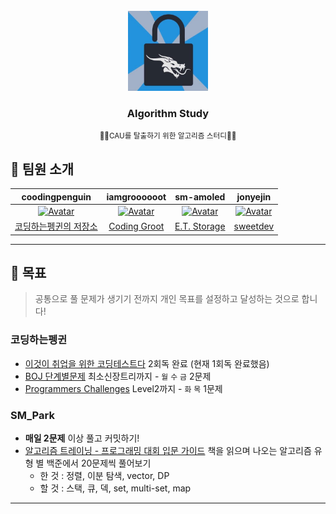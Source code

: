 <!-- PROJECT LOGO -->
<br />
<div align="center">
  <a href="https://github.com/CoodingPenguin/">
    <img src="logo.png" alt="Logo" width="128">
  </a>
  <h3>Algorithm Study</h3>
  <small>🏃‍♀️CAU를 탈출하기 위한 알고리즘 스터디🏃‍♂️</small>
</div>

## 👋 팀원 소개

|                                                                    coodingpenguin                                                                     |                                                                    iamgroooooot                                                                     |                                                                    sm-amoled                                                                     |                                               jonyejin                                               |
| :---------------------------------------------------------------------------------------------------------------------------------------------------: | :-------------------------------------------------------------------------------------------------------------------------------------------------: | :----------------------------------------------------------------------------------------------------------------------------------------------: | :--------------------------------------------------------------------------------------------------: |
| [![Avatar](https://avatars.githubusercontent.com/u/37505775?s=460&u=6a9e1f6647fbf95f99afeee82a3682e15fc6e959&v=4)](https://github.com/CoodingPenguin) | [![Avatar](https://avatars.githubusercontent.com/u/38830620?s=460&u=ee445c0a1843e610f4cbabb612870f0d6dd1a36b&v=4)](https://github.com/IamGroooooot) | [![Avatar](https://avatars.githubusercontent.com/u/39216546?s=460&u=0798fca0b98bfe3ab3323cf8060d8783786eecb3&v=4)](https://github.com/sm-amoled) | [![Avatar](https://avatars.githubusercontent.com/u/77298353?s=460&v=4)](https://github.com/jonyejin) |
|                                             [코딩하는펭귄의 저장소](https://cooding-penguin.netlify.app/)                                             |                                                  [Coding Groot](https://coding-groot.tistory.com/)                                                  |                                                    [E.T. Storage](https://etst.tistory.com/)                                                     |                              [sweetdev](https://sweetdev.tistory.com/)                               |

---

## 🚩 목표

> 공통으로 풀 문제가 생기기 전까지 개인 목표를 설정하고 달성하는 것으로 합니다!

### 코딩하는펭귄

- [이것이 취업을 위한 코딩테스트다](http://www.yes24.com/Product/Goods/91433923) 2회독 완료 (현재 1회독 완료했음)
- [BOJ 단계별문제](https://www.acmicpc.net/step) 최소신장트리까지 - `월` `수` `금` 2문제
- [Programmers Challenges](https://programmers.co.kr/learn/challenges?tab=all_challenges) Level2까지 - `화` `목` 1문제

### SM_Park

- **매일 2문제** 이상 풀고 커밋하기!
- [알고리즘 트레이닝 - 프로그래밍 대회 입문 가이드](http://m.yes24.com/goods/detail/72274740) 책을 읽으며 나오는 알고리즘 유형 별 백준에서 20문제씩 풀어보기
  - 한 것 : 정렬, 이분 탐색, vector, DP
  - 할 것 : 스택, 큐, 덱, set, multi-set, map

---
